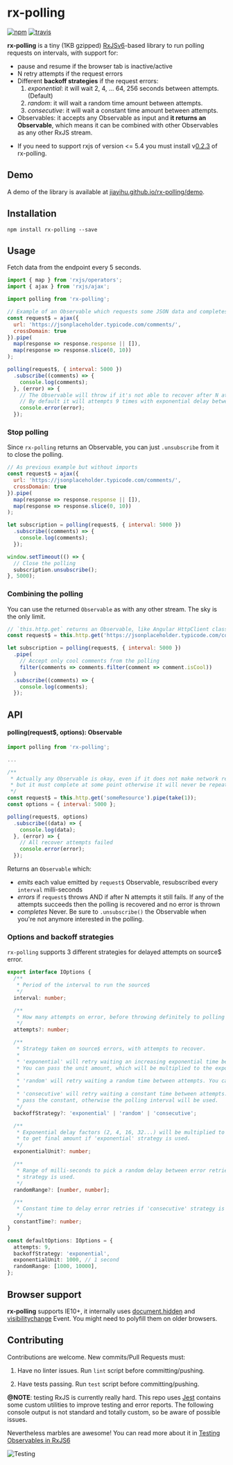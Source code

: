 # rx-polling

[![npm](https://img.shields.io/npm/v/rx-polling.svg)](https://www.npmjs.com/package/rx-polling) [![travis](https://travis-ci.org/jiayihu/rx-polling.svg?branch=master)](https://travis-ci.org/jiayihu/rx-polling)

**rx-polling** is a tiny (1KB gzipped) [RxJSv6](http://github.com/ReactiveX/RxJS)-based library to run polling requests on intervals, with support for:

- pause and resume if the browser tab is inactive/active
- N retry attempts if the request errors
- Different **backoff strategies** if the request errors:
  1. *exponential*: it will wait 2, 4, ... 64, 256 seconds between attempts. (Default)
  2. *random*: it will wait a random time amount between attempts.
  3. *consecutive*: it will wait a constant time amount between attempts.
- Observables: it accepts any Observable as input and **it returns an Observable**, which means it can be combined with other Observables as any other RxJS stream.

* If you need to support rxjs of version <= 5.4 you must install v[0.2.3](https://github.com/jiayihu/rx-polling/releases/tag/v0.2.3) of rx-polling.

## Demo

A demo of the library is available at [jiayihu.github.io/rx-polling/demo](https://jiayihu.github.io/rx-polling/demo/).

## Installation

```
npm install rx-polling --save
```

## Usage

Fetch data from the endpoint every 5 seconds.

```javascript
import { map } from 'rxjs/operators';
import { ajax } from 'rxjs/ajax';

import polling from 'rx-polling';

// Example of an Observable which requests some JSON data and completes
const request$ = ajax({
  url: 'https://jsonplaceholder.typicode.com/comments/',
  crossDomain: true
}).pipe(
  map(response => response.response || []),
  map(response => response.slice(0, 10))
);

polling(request$, { interval: 5000 })
  .subscribe((comments) => {
    console.log(comments);
  }, (error) => {
    // The Observable will throw if it's not able to recover after N attempts
    // By default it will attempts 9 times with exponential delay between each other.
    console.error(error);
  });
```

### Stop polling

Since `rx-polling` returns an Observable, you can just `.unsubscribe` from it to close the polling.

```javascript
// As previous example but without imports
const request$ = ajax({
  url: 'https://jsonplaceholder.typicode.com/comments/',
  crossDomain: true
}).pipe(
  map(response => response.response || []),
  map(response => response.slice(0, 10))
);

let subscription = polling(request$, { interval: 5000 })
  .subscribe((comments) => {
    console.log(comments);
  });

window.setTimeout(() => {
  // Close the polling
  subscription.unsubscribe();
}, 5000);
```

### Combining the polling

You can use the returned `Observable` as with any other stream. The sky is the only limit.

```javascript
// `this.http.get` returns an Observable, like Angular HttpClient class
const request$ = this.http.get('https://jsonplaceholder.typicode.com/comments/');

let subscription = polling(request$, { interval: 5000 })
  .pipe(
    // Accept only cool comments from the polling
    filter(comments => comments.filter(comment => comment.isCool))
  )
  .subscribe((comments) => {
    console.log(comments);
  });
```

## API

#### polling(request$, options): Observable

```javascript
import polling from 'rx-polling';

...

/**
 * Actually any Observable is okay, even if it does not make network requests,
 * but it must complete at some point otherwise it will never be repeated.
 */
const request$ = this.http.get('someResource').pipe(take(1));
const options = { interval: 5000 };

polling(request$, options)
  .subscribe((data) => {
    console.log(data);
  }, (error) => {
    // All recover attempts failed
    console.error(error);
  });
```

Returns an `Observable` which:

- *emits* each value emitted by `request$` Observable, resubscribed every `interval` milli-seconds
- *errors* if `request$` throws AND if after N attempts it still fails. If any of the attempts succeeds then the polling is recovered and no error is thrown
- *completes* Never. Be sure to `.unsubscribe()` the Observable when you're not anymore interested in the polling.

### Options and backoff strategies

`rx-polling` supports 3 different strategies for delayed attempts on source$ error.

```typescript
export interface IOptions {
  /**
   * Period of the interval to run the source$
   */
  interval: number;

  /**
   * How many attempts on error, before throwing definitely to polling subscriber
   */
  attempts?: number;

  /**
   * Strategy taken on source$ errors, with attempts to recover.
   *
   * 'exponential' will retry waiting an increasing exponential time between attempts.
   * You can pass the unit amount, which will be multiplied to the exponential factor.
   *
   * 'random' will retry waiting a random time between attempts. You can pass the range of randomness.
   *
   * 'consecutive' will retry waiting a constant time between attempts. You can
   * pass the constant, otherwise the polling interval will be used.
   */
  backoffStrategy?: 'exponential' | 'random' | 'consecutive';

  /**
   * Exponential delay factors (2, 4, 16, 32...) will be multiplied to the unit
   * to get final amount if 'exponential' strategy is used.
   */
  exponentialUnit?: number;

  /**
   * Range of milli-seconds to pick a random delay between error retries if 'random'
   * strategy is used.
   */
  randomRange?: [number, number];

  /**
   * Constant time to delay error retries if 'consecutive' strategy is used
   */
  constantTime?: number;
}

const defaultOptions: IOptions = {
  attempts: 9,
  backoffStrategy: 'exponential',
  exponentialUnit: 1000, // 1 second
  randomRange: [1000, 10000],
};
```

## Browser support

**rx-polling** supports IE10+, it internally uses [document.hidden](https://developer.mozilla.org/en-US/docs/Web/API/Document/hidden) and 
[visibilitychange](https://developer.mozilla.org/en-US/docs/Web/Events/visibilitychange) Event.
You might need to polyfill them on older browsers.

## Contributing

Contributions are welcome. New commits/Pull Requests must:

1. Have no linter issues. Run `lint` script before committing/pushing.

2. Have tests passing. Run `test` script before committing/pushing.

**@NOTE**: testing RxJS is currently really hard. This repo uses [Jest](http://facebook.github.io/jest/) contains some custom utilities to improve testing and error reports. The following console output is not standard and totally custom, so be aware of possible issues.

Nevertheless marbles are awesome! You can read more about it in [Testing Observables in RxJS6](https://blog.jiayihu.net/testing-observables-in-rxjs6/)

![Testing](./assets/testing.png)
